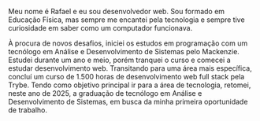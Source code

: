 Meu nome é Rafael e eu sou desenvolvedor web. Sou formado em Educação Física, mas sempre me encantei pela tecnologia e sempre tive curiosidade em saber como um computador funcionava.

À procura de novos desafios, iniciei os estudos em programação com um tecnólogo em Análise e Desenvolvimento de Sistemas pelo Mackenzie. Estudei durante um ano e meio, porém tranquei o curso e comecei a estudar desenvolvimento web. Transitando para uma área mais específica, concluí um curso de 1.500 horas de desenvolvimento web full stack pela Trybe. Tendo como objetivo principal ir para a área de tecnologia, retomei, neste ano de 2025, a graduação de tecnólogo em Análise e Desenvolvimento de Sistemas, em busca da minha primeira oportunidade de trabalho.

